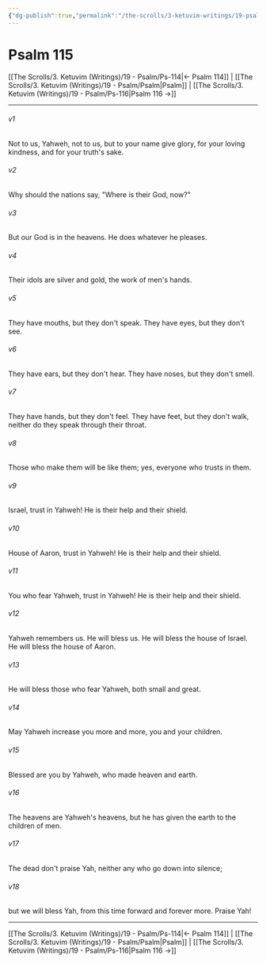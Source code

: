 ```yaml
---
{"dg-publish":true,"permalink":"/the-scrolls/3-ketuvim-writings/19-psalm/ps-115/","tags":["TheScrolls","Ketuvim"]}
---
```



# Psalm 115

[[The Scrolls/3. Ketuvim (Writings)/19 - Psalm/Ps-114\|← Psalm 114]] | [[The Scrolls/3. Ketuvim (Writings)/19 - Psalm/Psalm\|Psalm]] | [[The Scrolls/3. Ketuvim (Writings)/19 - Psalm/Ps-116\|Psalm 116 →]]
***



###### v1 
Not to us, Yahweh, not to us, but to your name give glory, for your loving kindness, and for your truth's sake. 

###### v2 
Why should the nations say, "Where is their God, now?" 

###### v3 
But our God is in the heavens. He does whatever he pleases. 

###### v4 
Their idols are silver and gold, the work of men's hands. 

###### v5 
They have mouths, but they don't speak. They have eyes, but they don't see. 

###### v6 
They have ears, but they don't hear. They have noses, but they don't smell. 

###### v7 
They have hands, but they don't feel. They have feet, but they don't walk, neither do they speak through their throat. 

###### v8 
Those who make them will be like them; yes, everyone who trusts in them. 

###### v9 
Israel, trust in Yahweh! He is their help and their shield. 

###### v10 
House of Aaron, trust in Yahweh! He is their help and their shield. 

###### v11 
You who fear Yahweh, trust in Yahweh! He is their help and their shield. 

###### v12 
Yahweh remembers us. He will bless us. He will bless the house of Israel. He will bless the house of Aaron. 

###### v13 
He will bless those who fear Yahweh, both small and great. 

###### v14 
May Yahweh increase you more and more, you and your children. 

###### v15 
Blessed are you by Yahweh, who made heaven and earth. 

###### v16 
The heavens are Yahweh's heavens, but he has given the earth to the children of men. 

###### v17 
The dead don't praise Yah, neither any who go down into silence; 

###### v18 
but we will bless Yah, from this time forward and forever more. Praise Yah!

***
[[The Scrolls/3. Ketuvim (Writings)/19 - Psalm/Ps-114\|← Psalm 114]] | [[The Scrolls/3. Ketuvim (Writings)/19 - Psalm/Psalm\|Psalm]] | [[The Scrolls/3. Ketuvim (Writings)/19 - Psalm/Ps-116\|Psalm 116 →]]

